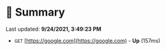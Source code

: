 # 📖 Summary
Last updated: **9/24/2021, 3:49:23 PM**

- `GET` [https://google.com](https://google.com) - **Up** (157ms)
